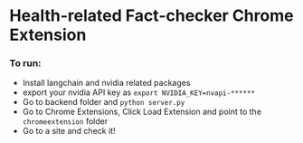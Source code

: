 # Health-related Fact-checker Chrome Extension

### To run:

- Install langchain and nvidia related packages
- export your nvidia API key as `export NVIDIA_KEY=nvapi-******`
- Go to backend folder and `python server.py`
- Go to Chrome Extensions, Click Load Extension and point to the `chromeextension` folder
- Go to a site and check it!
